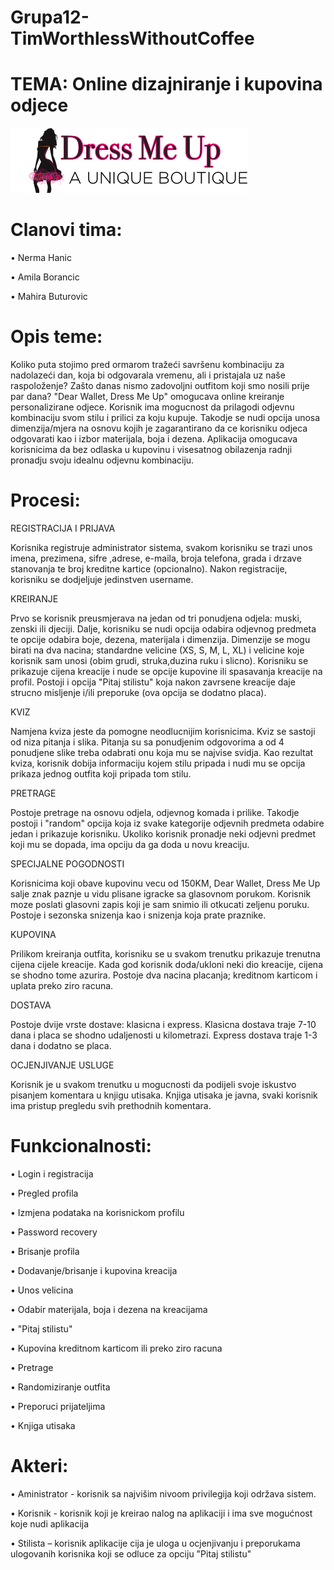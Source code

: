 # Grupa12-TimWorthlessWithoutCoffee

# TEMA: Online dizajniranje i kupovina odjece

![nesto](logo.jpg)

# Clanovi tima:
• Nerma Hanic

• Amila Borancic

• Mahira Buturovic 

# Opis teme:

Koliko puta stojimo pred ormarom tražeći savršenu kombinaciju za nadolazeći dan, koja bi odgovarala vremenu, ali i  pristajala uz naše raspoloženje? Zašto danas nismo zadovoljni outfitom koji smo nosili prije par dana? 
"Dear Wallet, Dress Me Up" omogucava online kreiranje personalizirane odjece. Korisnik ima mogucnost da prilagodi odjevnu kombinaciju svom stilu i prilici za koju kupuje. Takodje se nudi opcija unosa dimenzija/mjera na osnovu kojih je zagarantirano da ce korisniku odjeca odgovarati kao i izbor materijala, boja i dezena. Aplikacija omogucava korisnicima da bez odlaska u kupovinu i visesatnog obilazenja radnji pronadju svoju idealnu odjevnu kombinaciju.


# Procesi:

REGISTRACIJA I PRIJAVA

Korisnika registruje administrator sistema, svakom korisniku se trazi unos imena, prezimena, sifre ,adrese, e-maila, broja telefona, grada i drzave stanovanja te broj kreditne kartice (opcionalno). Nakon registracije, korisniku se dodjeljuje jedinstven username.

KREIRANJE

Prvo se korisnik preusmjerava na jedan od tri ponudjena odjela: muski, zenski ili djeciji.
Dalje, korisniku se nudi opcija odabira odjevnog predmeta te opcije odabira boje, dezena, materijala i dimenzija.
Dimenzije se mogu birati na dva nacina; standardne velicine (XS, S, M, L, XL) i velicine koje korisnik sam unosi (obim grudi, struka,duzina ruku i slicno). Korisniku se prikazuje cijena kreacije i nude se opcije kupovine ili spasavanja kreacije na profil. Postoji i opcija "Pitaj stilistu" koja  nakon zavrsene kreacije daje strucno misljenje i/ili preporuke (ova opcija se dodatno placa). 

KVIZ

Namjena kviza jeste da pomogne neodlucnijim korisnicima. Kviz se sastoji od niza pitanja i slika. Pitanja su sa ponudjenim odgovorima a od 4 ponudjene slike treba odabrati onu koja mu se najvise svidja. Kao rezultat kviza, korisnik dobija informaciju kojem stilu pripada i nudi mu se opcija prikaza jednog outfita koji pripada tom stilu.

PRETRAGE

Postoje pretrage na osnovu odjela, odjevnog komada i prilike. Takodje postoji i "random" opcija koja iz svake kategorije odjevnih predmeta odabire jedan i prikazuje korisniku. Ukoliko korisnik pronadje neki odjevni predmet koji mu se dopada, ima opciju da ga doda u novu kreaciju. 

SPECIJALNE POGODNOSTI

Korisnicima koji obave kupovinu vecu od 150KM, Dear Wallet, Dress Me Up salje znak paznje u vidu plisane igracke sa glasovnom porukom. Korisnik moze poslati glasovni zapis koji je sam snimio ili otkucati zeljenu poruku.
Postoje i sezonska snizenja kao i snizenja koja prate praznike.

KUPOVINA

Prilikom kreiranja outfita, korisniku se u svakom trenutku prikazuje trenutna cijena cijele kreacije. Kada god korisnik doda/ukloni neki dio kreacije, cijena se shodno tome azurira. Postoje dva nacina placanja; kreditnom karticom i uplata preko ziro racuna. 


DOSTAVA

Postoje dvije vrste dostave: klasicna i express. Klasicna dostava traje 7-10 dana i placa se shodno udaljenosti u kilometrazi. Express dostava traje 1-3 dana i dodatno se placa.

OCJENJIVANJE USLUGE

Korisnik je u svakom trenutku u mogucnosti da podijeli svoje iskustvo pisanjem komentara u knjigu utisaka. Knjiga utisaka je javna, svaki korisnik ima pristup pregledu svih prethodnih komentara.

# Funkcionalnosti:

• Login i registracija

• Pregled profila

• Izmjena podataka na korisnickom profilu

• Password recovery

• Brisanje profila

• Dodavanje/brisanje i kupovina kreacija

• Unos velicina

• Odabir materijala, boja i dezena na kreacijama

• "Pitaj stilistu"

• Kupovina kreditnom karticom ili preko ziro racuna

• Pretrage

• Randomiziranje outfita

• Preporuci prijateljima

• Knjiga utisaka

# Akteri:

• Aministrator - korisnik sa najvišim nivoom privilegija koji održava sistem.

• Korisnik - korisnik koji je kreirao nalog na aplikaciji i ima sve mogućnost koje nudi aplikacija

• Stilista – korisnik aplikacije cija je uloga u ocjenjivanju i preporukama ulogovanih korisnika 
              koji se odluce za opciju "Pitaj stilistu"
